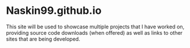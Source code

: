 # Naskin99.github.io
This site will be used to showcase multiple projects that I have worked on, providing source code downloads (when offered) as well as links to other sites that are being developed.
